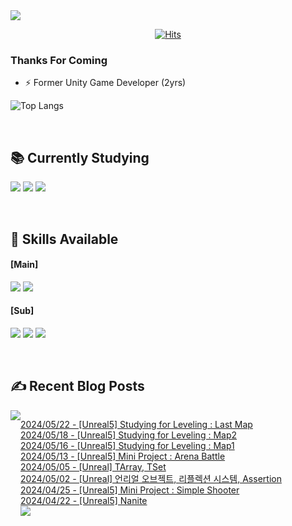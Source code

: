 
<img src="https://capsule-render.vercel.app/api?type=waving&color=BDBDC8&height=150&section=header" />
<div align=center>
 
[![Hits](https://hits.seeyoufarm.com/api/count/incr/badge.svg?url=https%3A%2F%2Fgithub.com%2FYujinhyeonWilliam%2F&count_bg=%23EF9605&title_bg=%23555555&icon=&icon_color=%23E7E7E7&title=hits&edge_flat=false)](https://hits.seeyoufarm.com)
  
</div>

### Thanks For Coming

- ⚡ Former Unity Game Developer (2yrs)

![Top Langs](https://github-readme-stats.vercel.app/api/top-langs/?username=YujinhyeonWilliam&layout=compact&theme=vision-friendly-dark)

<br/>

## 📚 Currently Studying
<img src="https://img.shields.io/badge/C++-%2300599C.svg?style=for-the-badge&logo=c%2B%2B&logoColor=white"> <img src="https://img.shields.io/badge/Unreal-%23313131.svg?style=for-the-badge&logo=unrealengine&logoColor=white"> <img src="https://img.shields.io/badge/AWS-2B283A.svg?style=for-the-badge&logo=amazon-aws&logoColor=white"> 

<br/>

## 🔧 Skills Available
#### [Main]
<img src="https://img.shields.io/badge/c%23-%23239120.svg?style=for-the-badge&logo=csharp&logoColor=white"> <img src="https://img.shields.io/badge/Unity-%23000000.svg?style=for-the-badge&logo=unity&logoColor=white">

#### [Sub]
<img src="https://img.shields.io/badge/firebase-a08021?style=for-the-badge&logo=firebase&logoColor=ffcd34"> <img src="https://img.shields.io/badge/BigQuery-005571?style=for-the-badge&logo=googlebigquery"> <img src="https://img.shields.io/badge/Google Analytics-414141?style=for-the-badge&logo=googleanalytics"> 

<br/>

## ✍ Recent Blog Posts
<div style="display:flex; flex-direction:row;">
    <a href="https://yjhdevelopdiary.tistory.com/">
        <img src="https://img.shields.io/badge/Tistory-000000?style=for-the-badge&logo=Tistory&logoColor=white"> 
    </a> <br/>

[2024/05/22 - [Unreal5] Studying for Leveling : Last Map](https://yjhdevelopdiary.tistory.com/222) <br/>
[2024/05/18 - [Unreal5] Studying for Leveling : Map2](https://yjhdevelopdiary.tistory.com/221) <br/>
[2024/05/16 - [Unreal5] Studying for Leveling : Map1](https://yjhdevelopdiary.tistory.com/220) <br/>
[2024/05/13 - [Unreal5] Mini Project : Arena Battle](https://yjhdevelopdiary.tistory.com/219) <br/>
[2024/05/05 - [Unreal] TArray, TSet](https://yjhdevelopdiary.tistory.com/218) <br/>
[2024/05/02 - [Unreal] 언리얼 오브젝트, 리플렉션 시스템, Assertion](https://yjhdevelopdiary.tistory.com/217) <br/>
[2024/04/25 - [Unreal5] Mini Project : Simple Shooter](https://yjhdevelopdiary.tistory.com/216) <br/>
[2024/04/22 - [Unreal5] Nanite](https://yjhdevelopdiary.tistory.com/214) <br/>
<img src="https://capsule-render.vercel.app/api?type=waving&color=BDBDC8&height=150&section=footer" />
